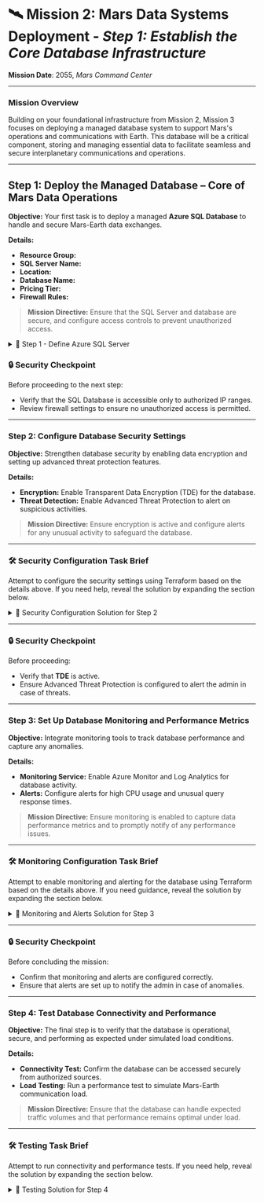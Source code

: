 # 🛰️ **Mission 2: Mars Data Systems Deployment** - _Step 1: Establish the Core Database Infrastructure_

**Mission Date**: 2055, _Mars Command Center_

---

### **Mission Overview**

Building on your foundational infrastructure from Mission 2, Mission 3 focuses on deploying a managed database system to support Mars's operations and communications with Earth. This database will be a critical component, storing and managing essential data to facilitate seamless and secure interplanetary communications and operations.

---

## **Step 1: Deploy the Managed Database – Core of Mars Data Operations**

**Objective:** Your first task is to deploy a managed **Azure SQL Database** to handle and secure Mars-Earth data exchanges.

**Details:**

- **Resource Group:** 
- **SQL Server Name:** 
- **Location:** 
- **Database Name:** 
- **Pricing Tier:** 
- **Firewall Rules:** 

> **Mission Directive:** Ensure that the SQL Server and database are secure, and configure access controls to prevent unauthorized access.

<details>
  <summary>🚀 Step 1 - Define Azure SQL Server</summary>

  ```hcl
  resource "azurerm_sql_server" "mars_sql_server" {
  name                         = "marsqlserver2055"
  resource_group_name          = azurerm_resource_group.mars_command_rg.name
  location                     = azurerm_resource_group.mars_command_rg.location
  version                      = "12.0"
  administrator_login          = "azureuser"
  administrator_login_password = "<YourComplexPassword>"
  }

  resource "azurerm_sql_database" "mars_comm_db" {
  name                = "MarsCommDB"
  resource_group_name = azurerm_resource_group.mars_command_rg.name
  location            = azurerm_resource_group.mars_command_rg.location
  server_name         = azurerm_sql_server.mars_sql_server.name
  sku {
      name     = "S2"
      tier     = "Standard"
      capacity = 50
  }
  }

  resource "azurerm_sql_firewall_rule" "mars_command_center_access" {
  name                = "MarsCommandCenterAccess"
  resource_group_name = azurerm_resource_group.mars_command_rg.name
  server_name         = azurerm_sql_server.mars_sql_server.name
  start_ip_address    = "203.0.113.0"
  end_ip_address      = "203.0.113.255"
  }
  ```

</details>

### **🔒 Security Checkpoint**

Before proceeding to the next step:

- Verify that the SQL Database is accessible only to authorized IP ranges.
- Review firewall settings to ensure no unauthorized access is permitted.

---

### **Step 2: Configure Database Security Settings**

**Objective:** Strengthen database security by enabling data encryption and setting up advanced threat protection features.

**Details:**

- **Encryption:** Enable Transparent Data Encryption (TDE) for the database.
- **Threat Detection:** Enable Advanced Threat Protection to alert on suspicious activities.

> **Mission Directive:** Ensure encryption is active and configure alerts for any unusual activity to safeguard the database.

---

### **🛠️ Security Configuration Task Brief**

Attempt to configure the security settings using Terraform based on the details above. If you need help, reveal the solution by expanding the section below.

<details>
  <summary>🚀 Security Configuration Solution for Step 2</summary>

1. **Enable Transparent Data Encryption (TDE):** Ensure data is encrypted at rest:

  ```hcl
  resource "azurerm_mssql_database" "mars_comm_db" {
    name           = "MarsCommDB"
    server_id      = azurerm_mssql_server.earth_sql_server.id
    transparent_data_encryption {
      status = "Enabled"
    }
  }
  ```

2. **Enable Advanced Threat Protection:** Configure alerts for potential security threats:

  ```hcl
  resource "azurerm_mssql_server_security_alert_policy" "mars_comm_security_alert" {
    server_id                    = azurerm_mssql_server.earth_sql_server.id
    state                        = "Enabled"
    email_account_admins         = trueaq
    storage_endpoint             = azurerm_storage_account.earth_storage.primary_blob_endpoint
    storage_account_access_key   = azurerm_storage_account.earth_storage.primary_access_key
  }
  ```

</details>

---

### **🔒 Security Checkpoint**

Before proceeding:

- Verify that **TDE** is active.
- Ensure Advanced Threat Protection is configured to alert the admin in case of threats.

---

### **Step 3: Set Up Database Monitoring and Performance Metrics**

**Objective:** Integrate monitoring tools to track database performance and capture any anomalies.

**Details:**

- **Monitoring Service:** Enable Azure Monitor and Log Analytics for database activity.
- **Alerts:** Configure alerts for high CPU usage and unusual query response times.

> **Mission Directive:** Ensure monitoring is enabled to capture data performance metrics and to promptly notify of any performance issues.

---

### **🛠️ Monitoring Configuration Task Brief**

Attempt to enable monitoring and alerting for the database using Terraform based on the details above. If you need guidance, reveal the solution by expanding the section below.

<details>
  <summary>🚀 Monitoring and Alerts Solution for Step 3</summary>

1. **Set Up Log Analytics Workspace:** Create a workspace to collect monitoring data:

  ```hcl
  resource "azurerm_log_analytics_workspace" "earth_data_workspace" {
    name                = "EarthData_Workspace"
    location            = "Central US"
    resource_group_name = azurerm_resource_group.Earth_command_rg.name
    sku                 = "PerGB2018"
  }
  ```

2. **Enable Monitoring for the SQL Database:** Link the database to Azure Monitor:

  ```hcl
  resource "azurerm_monitor_diagnostic_setting" "earth_data_monitor" {
    name                       = "EarthDataMonitor"
    target_resource_id         = azurerm_mssql_database.mars_comm_db.id
    log_analytics_workspace_id = azurerm_log_analytics_workspace.earth_data_workspace.id

    metric {
      category = "AllMetrics"
      enabled  = true
    }

    log {
      category = "SQLInsights"
      enabled  = true
    }
  }
  ```

3. **Set Up Alert for High CPU Usage:** Configure an alert for CPU usage exceeding 80%:

  ```hcl
  resource "azurerm_monitor_metric_alert" "high_cpu_alert" {
    name                = "HighCPUAlert"
    resource_group_name = azurerm_resource_group.Earth_command_rg.name
    scopes              = [azurerm_mssql_database.mars_comm_db.id]
    description         = "Alert for CPU usage exceeding 80%"
    criteria {
      aggregation        = "Average"
      metric_name        = "cpu_percent"
      operator           = "GreaterThan"
      threshold          = 80
    }
    frequency           = "PT1M"
    window_size         = "PT5M"
  }
  ```

</details>

---

### **🔒 Security Checkpoint**

Before concluding the mission:

- Confirm that monitoring and alerts are configured correctly.
- Ensure that alerts are set up to notify the admin in case of anomalies.

---

### **Step 4: Test Database Connectivity and Performance**

**Objective:** The final step is to verify that the database is operational, secure, and performing as expected under simulated load conditions.

**Details:**

- **Connectivity Test:** Confirm the database can be accessed securely from authorized sources.
- **Load Testing:** Run a performance test to simulate Mars-Earth communication load.

> **Mission Directive:** Ensure that the database can handle expected traffic volumes and that performance remains optimal under load.

---

### **🛠️ Testing Task Brief**

Attempt to run connectivity and performance tests. If you need help, reveal the solution by expanding the section below.

<details>
  <summary>🚀 Testing Solution for Step 4</summary>

1. **Connectivity Test:** Verify the database can be accessed from Earth Command Center. You can configure a Terraform resource to test connectivity using Azure SQL's built-in capabilities and output results:

  ```hcl
  resource "azurerm_mssql_firewall_rule" "earth_command_center_access" {
    name                = "EarthCommandCenterAccess"
    resource_group_name = azurerm_resource_group.Earth_command_rg.name
    server_name         = azurerm_mssql_server.earth_sql_server.name
    start_ip_address    = "203.0.113.0"
    end_ip_address      = "203.0.113.0"
  }

  output "database_connection_test" {
    value = "Database connection test: Access granted for Earth Command Center IP range."
  }
  ```

2. **Simulate Load Test:** While Terraform does not natively support load testing, you can set up load testing services or scripts as part of the infrastructure. Here’s a
